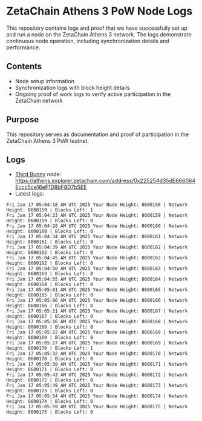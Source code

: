 # ZetaChain Athens 3 PoW Node Logs
This repository contains logs and proof that we have successfully set up and run a node on the ZetaChain Athens 3 network. The logs demonstrate continuous node operation, including synchronization details and performance.

## Contents
- Node setup information
- Synchronization logs with block height details
- Ongoing proof of work logs to verify active participation in the ZetaChain network

## Purpose
This repository serves as documentation and proof of participation in the ZetaChain Athens 3 PoW testnet.

## Logs

- [Third Bunny](https://thirdbunny.xyz/) node: https://athens.explorer.zetachain.com/address/0x225254d35dE666064Eccc5ce16eF1D8bF8D7b5EE
- Latest logs:
```
Fri Jan 17 05:04:18 AM UTC 2025 Your Node Height: 8600158 | Network Height: 8600159 | Blocks Left: 1
Fri Jan 17 05:04:23 AM UTC 2025 Your Node Height: 8600159 | Network Height: 8600159 | Blocks Left: 0
Fri Jan 17 05:04:28 AM UTC 2025 Your Node Height: 8600160 | Network Height: 8600160 | Blocks Left: 0
Fri Jan 17 05:04:34 AM UTC 2025 Your Node Height: 8600161 | Network Height: 8600161 | Blocks Left: 0
Fri Jan 17 05:04:39 AM UTC 2025 Your Node Height: 8600162 | Network Height: 8600162 | Blocks Left: 0
Fri Jan 17 05:04:45 AM UTC 2025 Your Node Height: 8600162 | Network Height: 8600162 | Blocks Left: 0
Fri Jan 17 05:04:50 AM UTC 2025 Your Node Height: 8600163 | Network Height: 8600163 | Blocks Left: 0
Fri Jan 17 05:04:55 AM UTC 2025 Your Node Height: 8600164 | Network Height: 8600164 | Blocks Left: 0
Fri Jan 17 05:05:01 AM UTC 2025 Your Node Height: 8600165 | Network Height: 8600165 | Blocks Left: 0
Fri Jan 17 05:05:06 AM UTC 2025 Your Node Height: 8600166 | Network Height: 8600166 | Blocks Left: 0
Fri Jan 17 05:05:11 AM UTC 2025 Your Node Height: 8600167 | Network Height: 8600167 | Blocks Left: 0
Fri Jan 17 05:05:16 AM UTC 2025 Your Node Height: 8600168 | Network Height: 8600168 | Blocks Left: 0
Fri Jan 17 05:05:22 AM UTC 2025 Your Node Height: 8600169 | Network Height: 8600169 | Blocks Left: 0
Fri Jan 17 05:05:27 AM UTC 2025 Your Node Height: 8600169 | Network Height: 8600170 | Blocks Left: 1
Fri Jan 17 05:05:32 AM UTC 2025 Your Node Height: 8600170 | Network Height: 8600170 | Blocks Left: 0
Fri Jan 17 05:05:38 AM UTC 2025 Your Node Height: 8600171 | Network Height: 8600171 | Blocks Left: 0
Fri Jan 17 05:05:43 AM UTC 2025 Your Node Height: 8600172 | Network Height: 8600172 | Blocks Left: 0
Fri Jan 17 05:05:49 AM UTC 2025 Your Node Height: 8600173 | Network Height: 8600173 | Blocks Left: 0
Fri Jan 17 05:05:54 AM UTC 2025 Your Node Height: 8600174 | Network Height: 8600174 | Blocks Left: 0
Fri Jan 17 05:05:59 AM UTC 2025 Your Node Height: 8600175 | Network Height: 8600175 | Blocks Left: 0
```

